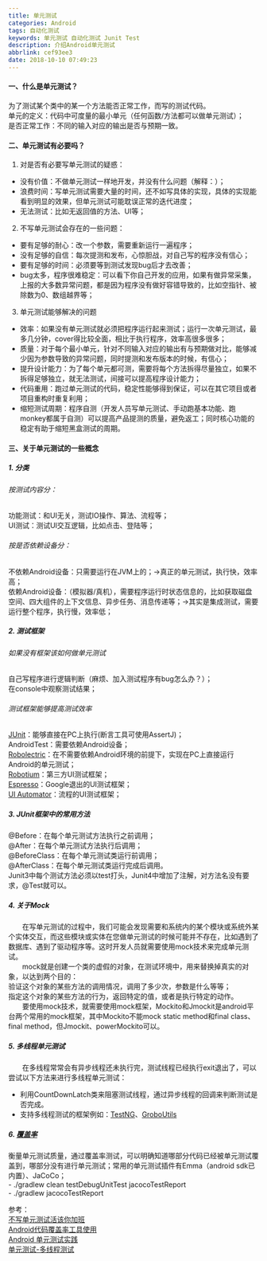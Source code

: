 ```yaml
---
title: 单元测试
categories: Android
tags: 自动化测试
keywords: 单元测试 自动化测试 Junit Test
description: 介绍Android单元测试
abbrlink: cef93ee3
date: 2018-10-10 07:49:23
---
```

#### 一、什么是单元测试？  
为了测试某个类中的某一个方法能否正常工作，而写的测试代码。  
单元的定义：代码中可度量的最小单元（任何函数/方法都可以做单元测试）；  
是否正常工作：不同的输入对应的输出是否与预期一致。

#### 二、单元测试有必要吗？
1. 对是否有必要写单元测试的疑惑：  
  - 没有价值：不做单元测试一样地开发，并没有什么问题（解释：）；  
  - 浪费时间：写单元测试需要大量的时间，还不如写具体的实现，具体的实现能看到明显的效果，但单元测试可能耽误正常的迭代进度；  
  - 无法测试：比如无返回值的方法、UI等；

2. 不写单元测试会存在的一些问题：  
  - 要有足够的耐心：改一个参数，需要重新运行一遍程序；  
  - 没有足够的自信：每次提测和发布，心惊胆战，对自己写的程序没有信心；  
  - 要有足够的时间：必须要等到测试发现bug后才去改善；  
  - bug太多，程序很难稳定：可以看下你自己开发的应用，如果有做异常采集，上报的大多数异常问题，都是因为程序没有做好容错导致的，比如空指针、被除数为0、数组越界等；  

<!-- more -->
3. 单元测试能够解决的问题  
  - 效率：如果没有单元测试就必须把程序运行起来测试；运行一次单元测试，最多几分钟，cover得比较全面，相比于执行程序，效率高很多很多；  
  - 质量：对于每个最小单元，针对不同输入对应的输出有与预期做对比，能够减少因为参数导致的异常问题，同时提测和发布版本的时候，有信心；  
  - 提升设计能力：为了每个单元都可测，需要将每个方法拆得尽量独立，如果不拆得足够独立，就无法测试，间接可以提高程序设计能力；  
  - 代码重用：跑过单元测试的代码，稳定性能够得到保证，可以在其它项目或者项目重构时重复利用；  
  - 缩短测试周期：程序自测（开发人员写单元测试、手动跑基本功能、跑monkey都属于自测）可以提高产品提测的质量，避免返工；同时核心功能的稳定有助于缩短黑盒测试的周期。
  
#### 三、关于单元测试的一些概念  

##### 1. 分类  

  ###### 按测试内容分：  
  
  功能测试：和UI无关，测试IO操作、算法、流程等；  
  UI测试：测试UI交互逻辑，比如点击、登陆等； 
     
  ###### 按是否依赖设备分：  
  
  不依赖Android设备：只需要运行在JVM上的；→真正的单元测试，执行快，效率高；  
  依赖Android设备：（模拟器/真机），需要程序运行时状态信息的，比如获取磁盘空间、四大组件的上下文信息、异步任务、消息传递等；→其实是集成测试，需要运行整个程序，执行慢，效率低； 
  
##### 2. 测试框架  

  ###### 如果没有框架该如何做单元测试  
  自己写程序进行逻辑判断（麻烦、加入测试程序有bug怎么办？）；  
  在console中观察测试结果；

  ###### 测试框架能够提高测试效率
  [JUnit](https://junit.org/junit4/)：能够直接在PC上执行(断言工具可使用AssertJ)；  
  AndroidTest：需要依赖Android设备；  
  [Robolectric](http://robolectric.org/)：在不需要依赖Android环境的前提下，实现在PC上直接运行Android的单元测试；  
  [Robotium](https://github.com/RobotiumTech/robotium)：第三方UI测试框架；  
  [Espresso](https://developer.android.com/training/testing/espresso/)：Google退出的UI测试框架；  
  [UI Automator](https://developer.android.com/training/testing/ui-automator)：流程的UI测试框架； 

##### 3. JUnit框架中的常用方法  

@Before：在每个单元测试方法执行之前调用；  
@After：在每个单元测试方法执行后调用；  
@BeforeClass：在每个单元测试类运行前调用；  
@AfterClass：在每个单元测试类运行完成后调用。  
Junit3中每个测试方法必须以test打头，Junit4中增加了注解，对方法名没有要求，@Test就可以。  

##### 4. 关于Mock
  在写单元测试的过程中，我们可能会发现需要和系统内的某个模块或系统外某个实体交互，而这些模块或实体在您做单元测试的时候可能并不存在，比如遇到了数据库、遇到了驱动程序等。这时开发人员就需要使用mock技术来完成单元测试。  
  mock就是创建一个类的虚假的对象，在测试环境中，用来替换掉真实的对象，以达到两个目的：  
验证这个对象的某些方法的调用情况，调用了多少次，参数是什么等等；  
指定这个对象的某些方法的行为，返回特定的值，或者是执行特定的动作。  
  要使用mock技术，就需要使用mock框架，Mockito和Jmockit是android平台两个常用的mock框架，其中Mockito不能mock static method和final class、final method，但Jmockit、powerMockito可以。

##### 5. 多线程单元测试
  在多线程常常会有异步线程还未执行完，测试线程已经执行exit退出了，可以尝试以下方法来进行多线程单元测试：  
  - 利用CountDownLatch类来阻塞测试线程，通过异步线程的回调来判断测试是否完成。  
  - 支持多线程测试的框架例如：[TestNG](http://testng.org/doc/index.html)、[GroboUtils](http://groboutils.sourceforge.net/)   

##### 6. [覆盖率](https://www.jianshu.com/p/b8a7dfefba96)  

  衡量单元测试质量，通过覆盖率测试，可以明确知道哪部分代码已经被单元测试覆盖到，哪部分没有进行单元测试；常用的单元测试插件有Emma（android sdk已内置）、JaCoCo；  
    - ./gradlew clean testDebugUnitTest jacocoTestReport  
    - ./gradlew jacocoTestReport 

参考：   
  [不写单元测试活该你加班](https://github.com/OpenDevTeam/OpenBox/blob/master/topic/%5BAndroid%E6%8A%80%E6%9C%AF%E4%B8%93%E9%A2%98%5D%E4%B8%8D%E5%86%99%E5%8D%95%E5%85%83%E6%B5%8B%E8%AF%95%E6%B4%BB%E8%AF%A5%E4%BD%A0%E5%8A%A0%E7%8F%AD.md)  
  [Android代码覆盖率工具使用](https://www.jianshu.com/p/b8a7dfefba96)  
  [Android 单元测试实践](https://www.jianshu.com/p/00ab03f3d394)  
  [单元测试-多线程测试](https://www.jianshu.com/p/55b0f63820b8)
